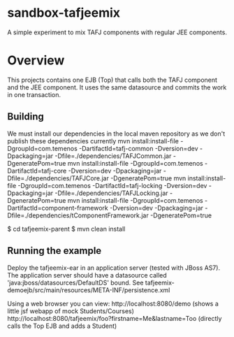 sandbox-tafjeemix
=================

A simple experiment to mix TAFJ components with regular JEE components.

# Overview

This projects contains one EJB (Top) that calls both the TAFJ component and the JEE component.  It uses
the same datasource and commits the work in one transaction.


## Building

We must install our dependencies in the local maven repository as we don't publish these dependencies currently
mvn install:install-file -DgroupId=com.temenos -DartifactId=tafj-common -Dversion=dev -Dpackaging=jar -Dfile=./dependencies/TAFJCommon.jar -DgeneratePom=true
mvn install:install-file -DgroupId=com.temenos -DartifactId=tafj-core -Dversion=dev -Dpackaging=jar -Dfile=./dependencies/TAFJCore.jar -DgeneratePom=true
mvn install:install-file -DgroupId=com.temenos -DartifactId=tafj-locking -Dversion=dev -Dpackaging=jar -Dfile=./dependencies/TAFJLocking.jar -DgeneratePom=true
mvn install:install-file -DgroupId=com.temenos -DartifactId=component-framework -Dversion=dev -Dpackaging=jar -Dfile=./dependencies/tComponentFramework.jar -DgeneratePom=true

$ cd tafjeemix-parent
$ mvn clean install


## Running the example

Deploy the tafjeemix-ear in an application server (tested with JBoss AS7).  The application server should have a 
datasource called 'java:jboss/datasources/DefaultDS' bound.  See tafjeemix-demoejb/src/main/resources/META-INF/persistence.xml

Using a web browser you can view:
http://localhost:8080/demo (shows a little jsf webapp of mock Students/Courses)
http://localhost:8080/tafjeemix/foo?firstname=Me&lastname=Too (directly calls the Top EJB and adds a Student)

